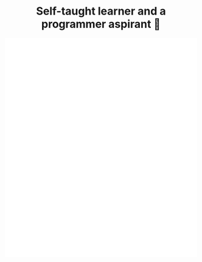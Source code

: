 <div align="center">

# Self-taught learner and a programmer aspirant 👾

![Metrics](/github-metrics.svg)

</div>
